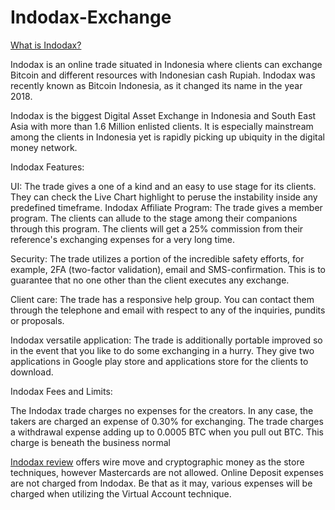 # Indodax-Exchange

<a href="https://coinpedia.org/exchange/indodax-review/">What is Indodax?</A> 

Indodax is an online trade situated in Indonesia where clients can exchange Bitcoin and different resources with Indonesian cash Rupiah. Indodax was recently known as Bitcoin Indonesia, as it changed its name in the year 2018. 

Indodax is the biggest Digital Asset Exchange in Indonesia and South East Asia with more than 1.6 Million enlisted clients. It is especially mainstream among the clients in Indonesia yet is rapidly picking up ubiquity in the digital money network. 

Indodax Features: 

UI: The trade gives a one of a kind and an easy to use stage for its clients. They can check the Live Chart highlight to peruse the instability inside any predefined timeframe. 
Indodax Affiliate Program: The trade gives a member program. The clients can allude to the stage among their companions through this program. The clients will get a 25% commission from their reference's exchanging expenses for a very long time. 

Security: The trade utilizes a portion of the incredible safety efforts, for example, 2FA (two-factor validation), email and SMS-confirmation. This is to guarantee that no one other than the client executes any exchange. 

Client care: The trade has a responsive help group. You can contact them through the telephone and email with respect to any of the inquiries, pundits or proposals. 

Indodax versatile application: The trade is additionally portable improved so in the event that you like to do some exchanging in a hurry. They give two applications in Google play store and applications store for the clients to download. 

Indodax Fees and Limits: 

The Indodax trade charges no expenses for the creators. In any case, the takers are charged an expense of 0.30% for exchanging. The trade charges a withdrawal expense adding up to 0.0005 BTC when you pull out BTC. This charge is beneath the business normal 

<a href="https://coinpedia.org/exchange/indodax-review/">Indodax review</A> offers wire move and cryptographic money as the store techniques, however Mastercards are not allowed. Online Deposit expenses are not charged from Indodax. Be that as it may, various expenses will be charged when utilizing the Virtual Account technique.
